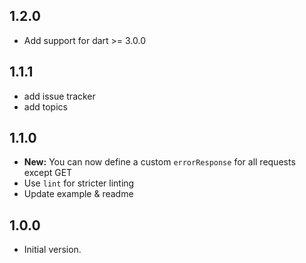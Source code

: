 ## 1.2.0

- Add support for dart >= 3.0.0

## 1.1.1

- add issue tracker
- add topics

## 1.1.0

- **New:** You can now define a custom `errorResponse` for all requests except GET
- Use `lint` for stricter linting
- Update example & readme

## 1.0.0

- Initial version.
